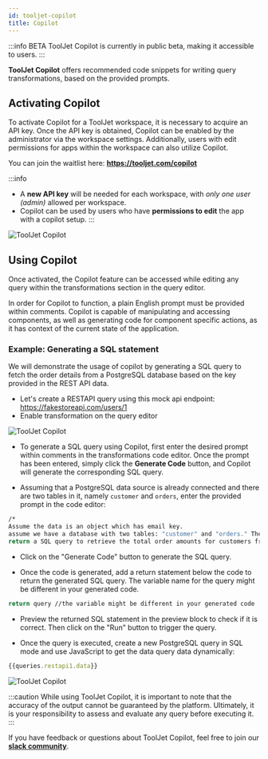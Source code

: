```yaml
---
id: tooljet-copilot
title: Copilot
---
```


:::info BETA
ToolJet Copilot is currently in public beta, making it accessible to users.
:::

**ToolJet Copilot** offers recommended code snippets for writing query transformations, based on the provided prompts.

## Activating Copilot

To activate Copilot for a ToolJet workspace, it is necessary to acquire an API key. Once the API key is obtained, Copilot can be enabled by the administrator via the workspace settings. Additionally, users with edit permissions for apps within the workspace can also utilize Copilot.

You can join the waitlist here: **https://tooljet.com/copilot**

:::info
- A **new API key** will be needed for each workspace, with *only one user (admin)* allowed per workspace.
- Copilot can be used by users who have **permissions to edit** the app with a copilot setup.
:::

<div style={{textAlign: 'center'}}>

<img className="screenshot-full" src="/img/copilot/enable.png" alt="ToolJet Copilot" />

</div>

## Using Copilot

Once activated, the Copilot feature can be accessed while editing any query within the transformations section in the query editor.

In order for Copilot to function, a plain English prompt must be provided within comments. Copilot is capable of manipulating and accessing components, as well as generating code for component specific actions, as it has context of the current state of the application.

### Example: Generating a SQL statement 

We will demonstrate the usage of copilot by generating a SQL query to fetch the order details from a PostgreSQL database based on the key provided in the REST API data.

- Let's create a RESTAPI query using this mock api endpoint: https://fakestoreapi.com/users/1
- Enable transformation on the query editor

<div style={{textAlign: 'center'}}>

<img className="screenshot-full" src="/img/copilot/query.png" alt="ToolJet Copilot" />

</div>

- To generate a SQL query using Copilot, first enter the desired prompt within comments in the transformations code editor. Once the prompt has been entered, simply click the **Generate Code** button, and Copilot will generate the corresponding SQL query.

- Assuming that a PostgreSQL data source is already connected and there are two tables in it, namely `customer` and `orders`, enter the provided prompt in the code editor:

```bash
/*
Assume the data is an object which has email key.
assume we have a database with two tables: "customer" and "orders." The "customer" table has columns such as "customer_id," "customer_name," and "country." The "orders" table has columns such as "order_id," "customer_id," "order_date," and "total_amount."
return a SQL query to retrieve the total order amounts for customers from the email key retrieved from the data, who have placed more than three orders.*/
```

- Click on the "Generate Code" button to generate the SQL query.

- Once the code is generated, add a return statement below the code to return the generated SQL query. The variable name for the query might be different in your generated code.

```bash
return query //the variable might be different in your generated code
```

- Preview the returned SQL statement in the preview block to check if it is correct. Then click on the "Run" button to trigger the query.

- Once the query is executed, create a new PostgreSQL query in SQL mode and use JavaScript to get the data query data dynamically:

```js
{{queries.restapi1.data}}
```

<div style={{textAlign: 'center'}}>

<img className="screenshot-full" src="/img/copilot/copilot1.gif" alt="ToolJet Copilot" />

</div>

:::caution
While using ToolJet Copilot, it is important to note that the accuracy of the output cannot be guaranteed by the platform. Ultimately, it is your responsibility to assess and evaluate any query before executing it.
:::

If you have feedback or questions about ToolJet Copilot, feel free to join our **[slack community](https://tooljet.com/slack)**.